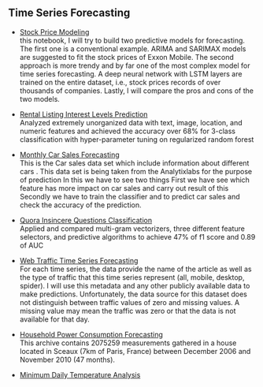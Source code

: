
<h2 align='left'> Time Series Forecasting </h2>

- <a href="https://nbviewer.jupyter.org/github/Kearlay/market_data_mining/blob/master/market_data_mining.ipynb">Stock Price Modeling</a><br> 
 this notebook, I will try to build two predictive models for forecasting. The first one is a conventional example. ARIMA and SARIMAX models are suggested to fit the stock prices of Exxon Mobile. The second approach is more trendy and by far one of the most complex model for time series forecasting. A deep neural network with LSTM layers are trained on the entire dataset, i.e., stock prices records of over thousands of companies. Lastly, I will compare the pros and cons of the two models.
 
 - <a href="https://nbviewer.jupyter.org/github.com/Kearlay/NLP-project/blob/master/rental_listing.ipynb">Rental Listing Interest Levels Prediction
</a><br>
Analyzed extremely unorganized data with text, image, location, and numeric features and achieved the accuracy over 68% for 3-class classification with hyper-parameter tuning on regularized random forest
 
- <a href="https://nbviewer.jupyter.org/github/Kearlay/time_series/blob/master/monthly_car_sales.ipynb">Monthly Car Sales Forecasting
</a><br>
This is the Car sales data set which include information about different cars . This data set is being taken from the Analytixlabs for the purpose of prediction
In this we have to see two things
First we have see which feature has more impact on car sales and carry out result of this
Secondly we have to train the classifier and to predict car sales and check the accuracy of the prediction.

- <a href="https://nbviewer.jupyter.org/github.com/Kearlay/NLP-project/blob/master/Quora_insincere.ipynb">Quora Insincere Questions Classification
</a><br>
Applied and compared multi-gram vectorizers, three different feature selectors, and predictive algorithms to achieve 47% of f1 score and 0.89 of AUC

- <a href="https://nbviewer.jupyter.org/github/Kearlay/time_series/blob/master/wikipedia.ipynb">Web Traffic Time Series Forecasting
</a><br>
For each time series, the data provide the name of the article as well as the type of traffic that this time series represent (all, mobile, desktop, spider). I will use this metadata and any other publicly available data to make predictions. Unfortunately, the data source for this dataset does not distinguish between traffic values of zero and missing values. A missing value may mean the traffic was zero or that the data is not available for that day.

- <a href="https://nbviewer.jupyter.org/github/Kearlay/time_series/blob/master/household_electricity_consumption.ipynb">Household Power Consumption Forecasting</a><br>
This archive contains 2075259 measurements gathered in a house located in Sceaux (7km of Paris, France) between December 2006 and November 2010 (47 months).

- <a href="https://nbviewer.jupyter.org/github/Kearlay/time_series/blob/master/minimum_daily_temp.ipynb">Minimum Daily Temperature Analysis
</a><br>


